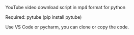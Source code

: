 
YouTube video download script in mp4 format for python<p>
Required: pytube (pip install pytube)<p>
Use VS Code or pycharm, you can clone or copy the code.
